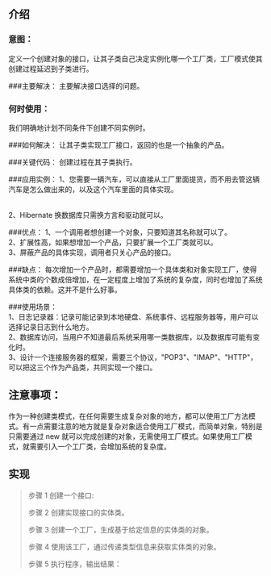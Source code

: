 ## 介绍
### 意图：
 定义一个创建对象的接口，让其子类自己决定实例化哪一个工厂类，工厂模式使其创建过程延迟到子类进行。

###主要解决：
 主要解决接口选择的问题。

### 何时使用：
 我们明确地计划不同条件下创建不同实例时。

###如何解决：
 让其子类实现工厂接口，返回的也是一个抽象的产品。

###关键代码：
创建过程在其子类执行。

###应用实例： 
1、您需要一辆汽车，可以直接从工厂里面提货，而不用去管这辆汽车是怎么做出来的，以及这个汽车里面的具体实现。

<br>2、Hibernate 换数据库只需换方言和驱动就可以。

###优点： 
1、一个调用者想创建一个对象，只要知道其名称就可以了。
<br>2、扩展性高，如果想增加一个产品，只要扩展一个工厂类就可以。
<br>3、屏蔽产品的具体实现，调用者只关心产品的接口。

###缺点：
每次增加一个产品时，都需要增加一个具体类和对象实现工厂，使得系统中类的个数成倍增加，在一定程度上增加了系统的复杂度，同时也增加了系统具体类的依赖。这并不是什么好事。

###使用场景： 
<br>1、日志记录器：记录可能记录到本地硬盘、系统事件、远程服务器等，用户可以选择记录日志到什么地方。
<br>2、数据库访问，当用户不知道最后系统采用哪一类数据库，以及数据库可能有变化时。
<br>3、设计一个连接服务器的框架，需要三个协议，"POP3"、"IMAP"、"HTTP"，可以把这三个作为产品类，共同实现一个接口。

## 注意事项：
作为一种创建类模式，在任何需要生成复杂对象的地方，都可以使用工厂方法模式。有一点需要注意的地方就是复杂对象适合使用工厂模式，而简单对象，特别是只需要通过 
new 就可以完成创建的对象，无需使用工厂模式。如果使用工厂模式，就需要引入一个工厂类，会增加系统的复杂度。

## 实现
>步骤 1
创建一个接口:
> 
> 步骤 2
创建实现接口的实体类。
> 
> 步骤 3
创建一个工厂，生成基于给定信息的实体类的对象。
> 
> 步骤 4
使用该工厂，通过传递类型信息来获取实体类的对象。
> 
> 步骤 5
执行程序，输出结果：